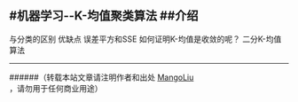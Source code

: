 ﻿#机器学习--K-均值聚类算法
##介绍
--------------------------------
与分类的区别
优缺点
误差平方和SSE
如何证明K-均值是收敛的呢？
二分K-均值算法

--------------------------------
######（转载本站文章请注明作者和出处 <a href="https://github.com/MangoLiu">MangoLiu</a> ，请勿用于任何商业用途）

